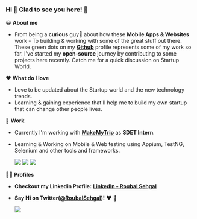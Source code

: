### Hi 👋 **Glad to see you here! 🤩**

😀 **About me**
 - From being a **curious** guy🤔 about how these **Mobile Apps & Websites** work - To building & working with some of the great stuff out there. These green dots on my <a href="https://www.github.com/roubalsehgal">**Github**</a> profile represents some of my work so far. I've started my **open-source** journey by contributing to some projects here recently. Catch me for a quick discussion on Startup World.
 
 ❤ **What do I love**
 - Love to be updated about the Startup world and the new technology trends.
 - Learning & gaining experience that'll help me to build my own startup that can change other people lives.

🏨 **Work**
 - Currently I'm working with <a href="https://github.com/makemytrip"><b>MakeMyTrip</b><a/> as **SDET Intern**.
 - Learning & Working on Mobile & Web testing using Appium, TestNG, Selenium and other tools and frameworks.

   <img src="https://img.shields.io/badge/Build-Passed-brightgreen">  <img src="https://img.shields.io/badge/Test%20Cases-Runned%3A%20143%2C%20Failed%3A%202%2C%20Skipped%3A%200-red">  <img src="https://img.shields.io/badge/Tests-Execution%20Time%3A%202048%20sec-brightgreen">

🧑🏻 **Profiles**

 - **Checkout my Linkedin Profile:** <a href="https://www.linkedin.com/in/roubalsehgal" target="_blank">**LinkedIn - Roubal Sehgal**<a/>
  
 - **Say Hi on Twitter(<a href="https://www.twitter.com/roubalsehgal" target="_blank"><b>@RoubalSehgal</b></a>)!** ❤️ 💬

   <a href="https://www.twitter.com/roubalsehgal" target="_blank"><img src="https://img.shields.io/twitter/follow/roubalsehgal?style=social"/></a>
